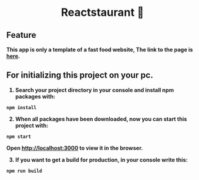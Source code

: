 <h1 align="center">
  Reactstaurant 🍟
</h1>

<h2 align="left">
  <b>Feature<b/>
</h2>

This app is only a template of a fast food website, 
The link to the page is <b>[here](https://reactstaurant.netlify.app/)</b>.

<h2 align="left">
  <b>For initializing this project on your pc.<b/>
</h2>

1. Search your project directory in your console and install npm packages with:
```
npm install
```
2. When all packages have been downloaded, now you can start this project with: 
```
npm start
```
Open [http://localhost:3000](http://localhost:3000) to view it in the browser.

3. If you want to get a build for production, in your console write this: 
```
npm run build
```


